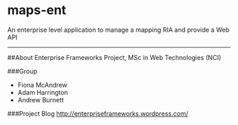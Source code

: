 maps-ent
========

An enterprise level application to manage a mapping RIA and provide a Web API

-------

##About
Enterprise Frameworks Project, MSc in Web Technologies (NCI)

###Group
* Fiona McAndrew
* Adam Harrington
* Andrew Burnett

###Project Blog
http://enterpriseframeworks.wordpress.com/